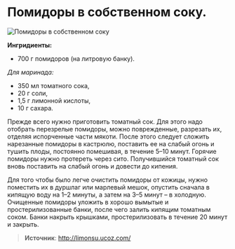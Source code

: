 # Помидоры в собственном соку.

![Помидоры в собственном соку](/images/Kulinar/Zagotovki/pomidory_v_sobstvennom_soku.jpg 'Помидоры в собственном соку')

**Ингридиенты:**

- 700 г помидоров (на литровую банку).

_Для маринада:_

- 350 мл томатного сока,
- 20 г соли,
- 1,5 г лимонной кислоты,
- 10 г сахара.

Прежде всего нужно приготовить томатный сок. Для этого надо отобрать перезрелые помидоры, можно поврежденные, разрезать их, отделяя испорченные части мякоти. После этого следует сложить нарезанные помидоры в кастрюлю, поставить ее на слабый огонь и тушить плоды, постоянно помешивая, в течение 5–10 минут. Горячие помидоры нужно протереть через сито. Получившийся томатный сок вновь поставить на слабый огонь и довести до кипения.

Для того чтобы было легче очистить помидоры от кожицы, нужно поместить их в дуршлаг или марлевый мешок, опустить сначала в кипящую воду на 1–2 минуты, а затем на 3–5 минут – в холодную. Очищенные помидоры уложить в хорошо вымытые и простерилизованные банки, после чего залить кипящим томатным соком. Банки накрыть крышками, простерилизовать в течение 20 минут и закрыть.

> **Источник**: http://limonsu.ucoz.com/
